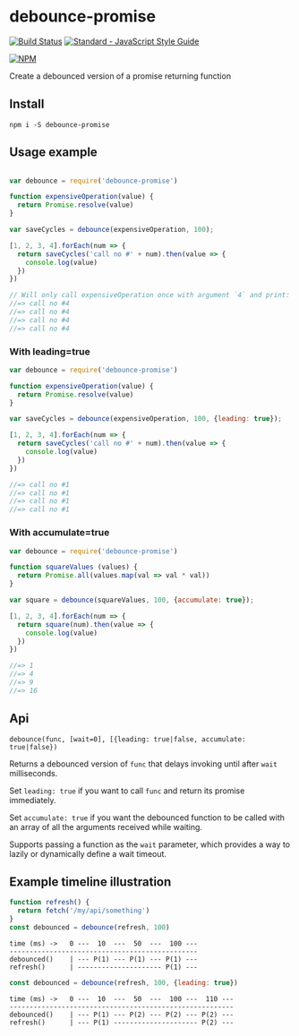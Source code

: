 # debounce-promise

[![Build Status](https://travis-ci.org/bjoerge/debounce-promise.svg)](https://travis-ci.org/bjoerge/debounce-promise)
[![Standard - JavaScript Style Guide](https://img.shields.io/badge/code%20style-standard-brightgreen.svg)](http://standardjs.com/)

[![NPM](https://nodei.co/npm/debounce-promise.png)](https://nodei.co/npm/debounce-promise/)

Create a debounced version of a promise returning function

## Install

    npm i -S debounce-promise


## Usage example

```js

var debounce = require('debounce-promise')

function expensiveOperation(value) {
  return Promise.resolve(value)
}

var saveCycles = debounce(expensiveOperation, 100);

[1, 2, 3, 4].forEach(num => {
  return saveCycles('call no #' + num).then(value => {
    console.log(value)
  })
})

// Will only call expensiveOperation once with argument `4` and print:
//=> call no #4
//=> call no #4
//=> call no #4
//=> call no #4
```

### With leading=true

```js
var debounce = require('debounce-promise')

function expensiveOperation(value) {
  return Promise.resolve(value)
}

var saveCycles = debounce(expensiveOperation, 100, {leading: true});

[1, 2, 3, 4].forEach(num => {
  return saveCycles('call no #' + num).then(value => {
    console.log(value)
  })
})

//=> call no #1
//=> call no #1
//=> call no #1
//=> call no #1
```

### With accumulate=true

```js
var debounce = require('debounce-promise')

function squareValues (values) {
  return Promise.all(values.map(val => val * val))
}

var square = debounce(squareValues, 100, {accumulate: true});

[1, 2, 3, 4].forEach(num => {
  return square(num).then(value => {
    console.log(value)
  })
})

//=> 1
//=> 4
//=> 9
//=> 16
```

## Api
`debounce(func, [wait=0], [{leading: true|false, accumulate: true|false})`

Returns a debounced version of `func` that delays invoking until after `wait` milliseconds.

Set `leading: true` if you
want to call `func` and return its promise immediately.

Set `accumulate: true` if you want the debounced function to be called with an array of all the arguments received while waiting.

Supports passing a function as the `wait` parameter, which provides a way to lazily or dynamically define a wait timeout.


## Example timeline illustration

```js
function refresh() {
  return fetch('/my/api/something')
}
const debounced = debounce(refresh, 100)
```

```
time (ms) ->   0 ---  10  ---  50  ---  100 ---
-----------------------------------------------
debounced()    | --- P(1) --- P(1) --- P(1) ---
refresh()      | --------------------- P(1) ---
```

```js
const debounced = debounce(refresh, 100, {leading: true})
```
```
time (ms) ->   0 ---  10  ---  50  ---  100 ---  110 ---
--------------------------------------------------------
debounced()    | --- P(1) --- P(2) --- P(2) --- P(2) ---
refresh()      | --- P(1) --------------------- P(2) ---
```
